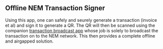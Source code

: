 ## Offline NEM Transaction Signer

Using this app, one can safely and seurely generate a transaction (invoice et al) and sign it to generate a QR. The QR will then be scanned using the companion [transaction broadcast app](https://github.com/Antownee/nem-transaction-broadcaster-ionic) whose job is solely to broadcast the transaction on to the NEM network.
This then provides a complete offline and airgapped solution.